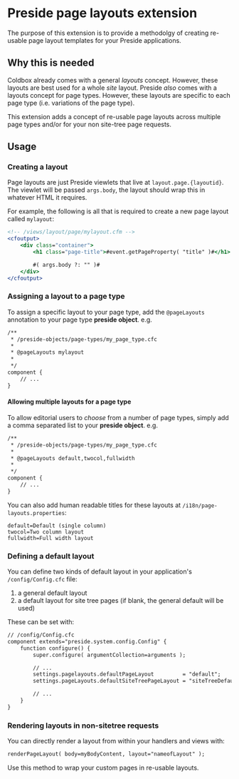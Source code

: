 # Preside page layouts extension

The purpose of this extension is to provide a methodolgy of creating re-usable page layout templates for your Preside applications.

## Why this is needed

Coldbox already comes with a general *layouts* concept. However, these layouts are best used for a whole *site* layout. Preside _also_ comes with a layouts concept for page types. However, these layouts are specific to each page type (i.e. variations of the page type).

This extension adds a concept of re-usable page layouts across multiple page types and/or for your non site-tree page requests.

## Usage

### Creating a layout

Page layouts are just Preside viewlets that live at `layout.page.{layoutid}`. The viewlet will be passed `args.body`, the layout should wrap this in whatever HTML it requires.

For example, the following is all that is required to create a new page layout called `mylayout`:

```cfm
<!-- /views/layout/page/mylayout.cfm -->
<cfoutput>
	<div class="container">
		<h1 class="page-title">#event.getPageProperty( "title" )#</h1>

		#( args.body ?: "" )#
	</div>
</cfoutput>
```

### Assigning a layout to a page type

To assign a specific layout to your page type, add the `@pageLayouts` annotation to your page type **preside object**. e.g.

```cfc
/**
 * /preside-objects/page-types/my_page_type.cfc
 *
 * @pageLayouts mylayout
 *
 */
component {
	// ...	
}
```

#### Allowing multiple layouts for a page type

To allow editorial users to _choose_ from a number of page types, simply add a comma separated list to your **preside object**. e.g.


```cfc
/**
 * /preside-objects/page-types/my_page_type.cfc
 *
 * @pageLayouts default,twocol,fullwidth
 *
 */
component {
	// ...	
}
```

You can also add human readable titles for these layouts at `/i18n/page-layouts.properties`:

```properties
default=Default (single column)
twocol=Two column layout
fullwidth=Full width layout
```

### Defining a default layout

You can define two kinds of default layout in your application's `/config/Config.cfc` file:

1. a general default layout
2. a default layout for site tree pages (if blank, the general default will be used)

These can be set with:

```cfc
// /config/Config.cfc
component extends="preside.system.config.Config" {
	function configure() {
		super.configure( argumentCollection=arguments );

		// ...
		settings.pagelayouts.defaultPageLayout         = "default";
		settings.pageLayouts.defaultSiteTreePageLayout = "siteTreeDefault";

		// ...
	}
}
```

### Rendering layouts in non-sitetree requests

You can directly render a layout from within your handlers and views with:

```cfc
renderPageLayout( body=myBodyContent, layout="nameofLayout" );
```

Use this method to wrap your custom pages in re-usable layouts.